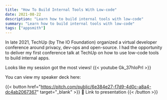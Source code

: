 ```yaml
---
title: "How To Build Internal Tools With Low-code"
date: 2021-08-22
description: "Learn how to build internal tools with low-code"
summary: "Learn how to build internal tools with low-code"
tags: ["appsmith"]
---
```


In late 2021, TechUp (by The IO Foundation) organized a virtual developer
conference around privacy, dev-ops and open-source. I had the opportunity to
deliver my first conference talk at TechUp on how to use low-code tools to build
internal apps.

Looks like my session got the most views!
{{< youtube Gk_37hIoPrI >}}

<!-- Backup video: {{< youtube peBq6Xpshv4 >}} -->

You can view my speaker deck here:

{{< button href="https://pitch.com/public/6e384e27-f7d9-4d0c-a8a4-dc4ab2067367" target="_blank" >}}
🔗 Link to presentation
{{< /button >}}
